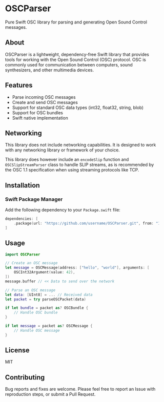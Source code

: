 # OSCParser

Pure Swift OSC library for parsing and generating Open Sound Control messages.

## About

OSCParser is a lightweight, dependency-free Swift library that provides tools for working with the Open Sound Control (OSC) protocol. OSC is commonly used for communication between computers, sound synthesizers, and other multimedia devices.

## Features

- Parse incoming OSC messages
- Create and send OSC messages
- Support for standard OSC data types (int32, float32, string, blob)
- Support for OSC bundles
- Swift native implementation

## Networking

This library does not include networking capabilities. It is designed to work with any networking library or framework of your choice.

This library does however include an `encodeSlip` function and `OSCSlipStreamParser` class to handle SLIP streams, as is recommended by the OSC 1.1 specification when using streaming protocols like TCP.

## Installation

### Swift Package Manager

Add the following dependency to your `Package.swift` file:

```swift
dependencies: [
    .package(url: "https://github.com/username/OSCParser.git", from: "1.0.0")
]
```

## Usage

```swift
import OSCParser

// Create an OSC message
let message = OSCMessage(address: ["hello", "world"], arguments: [
    OSCInt32Argument(value: 42),
])
message.buffer // << Data to send over the network

// Parse an OSC message
let data: [UInt8] = ... // Received data
let packet = try parseOSCPacket(data)

if let bundle = packet as? OSCBundle {
    // Handle OSC bundle
}

if let message = packet as? OSCMessage {
    // Handle OSC message
}
```

## License

MIT

## Contributing

Bug reports and fixes are welcome. Please feel free to report an Issue with reproduction steps, or submit a Pull Request.

